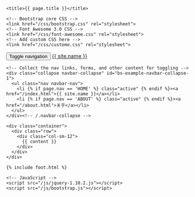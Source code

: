 <!DOCTYPE html>
<html lang="en">
  <head>
    <meta charset="utf-8">
    <meta name="viewport" content="width=device-width, initial-scale=1.0">
    <meta name="description" content="">
    <meta name="author" content="">

    <title>{{ page.title }}</title>

    <!-- Bootstrap core CSS -->
    <link href="/css/bootstrap.css" rel="stylesheet">
    <!-- Font Awesome 3.0 CSS -->
    <link href="/css/font-awesome.css" rel="stylesheet">
    <!-- Add custom CSS here -->
    <link href="/css/custome.css" rel="stylesheet">
  </head>

  <body>

<nav class="navbar navbar-inverse navbar-fixed-top" role="navigation">
  <div class="container">
    <!-- Brand and toggle get grouped for better mobile display -->
    <div class="navbar-header">
      <button type="button" class="navbar-toggle" data-toggle="collapse" data-target="#bs-example-navbar-collapse-1">
        <span class="sr-only">Toggle navigation</span>
        <span class="icon-bar"></span>
        <span class="icon-bar"></span>
        <span class="icon-bar"></span>
      </button>
      <a class="navbar-brand" href="/index.html">{{ site.name }}</a>
    </div>

    <!-- Collect the nav links, forms, and other content for toggling -->
    <div class="collapse navbar-collapse" id="bs-example-navbar-collapse-1">
      <ul class="nav navbar-nav">
        <li {% if page.nav == 'HOME' %} class="active" {% endif %}><a href="/index.html">{{ site.name }}</a></li>
        <li {% if page.nav == 'ABOUT' %} class="active" {% endif %}><a href="/about.html">关于</a></li>
      </ul>
    </div><!-- /.navbar-collapse -->
  </div>
</nav>

    <div class="container">
      <div class="row">
        <div class="col-sm-12">
          {{ content }}
        </div>
      </div>
    </div>

    {% include foot.html %}

    <!-- JavaScript -->
    <script src="/js/jquery-1.10.2.js"></script>
    <script src="/js/bootstrap.js"></script>

  </body>
</html>
